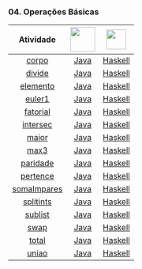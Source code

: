 ### 04. Operações Básicas

Atividade | <img src="https://images.vexels.com/media/users/3/166401/isolated/lists/b82aa7ac3f736dd78570dd3fa3fa9e24-icone-da-linguagem-de-programacao-java.png" width="50" height="50" /> | <img src="https://icons-for-free.com/iconfiles/png/128/haskell+original-1324760548756947537.png" width="40" height="40" />
:------:|:------:|:------:
[corpo](/%233/04.%20Operações%20Básicas/corpo) | [Java](/%233/04.%20Operações%20Básicas/corpo/corpo.java) | [Haskell](/%233/04.%20Operações%20Básicas/corpo/corpo.hs)
[divide](/%233/04.%20Operações%20Básicas/divide) | [Java](/%233/04.%20Operações%20Básicas/divide/divide.java) | [Haskell](/%233/04.%20Operações%20Básicas/divide/divide.hs)
[elemento](/%233/04.%20Operações%20Básicas/elemento) | [Java](/%233/04.%20Operações%20Básicas/elemento/elemento.java) | [Haskell](/%233/04.%20Operações%20Básicas/elemento/elemento.hs)
[euler1](/%233/04.%20Operações%20Básicas/euler1) | [Java](/%233/04.%20Operações%20Básicas/euler1/euler1.java) | [Haskell](/%233/04.%20Operações%20Básicas/euler1/euler1.hs)
[fatorial](/%233/04.%20Operações%20Básicas/fatorial) | [Java](/%233/04.%20Operações%20Básicas/fatorial/fatorial.java) | [Haskell](/%233/04.%20Operações%20Básicas/fatorial/fatorial.hs)
[intersec](/%233/04.%20Operações%20Básicas/intersec) | [Java](/%233/04.%20Operações%20Básicas/intersec/intersec.java) | [Haskell](/%233/04.%20Operações%20Básicas/intersec/intersec.hs)
[maior](/%233/04.%20Operações%20Básicas/maior) | [Java](/%233/04.%20Operações%20Básicas/maior/maior.java) | [Haskell](/%233/04.%20Operações%20Básicas/maior/maior.hs)
[max3](/%233/04.%20Operações%20Básicas/max3) | [Java](/%233/04.%20Operações%20Básicas/max3/max3.java) | [Haskell](/%233/04.%20Operações%20Básicas/max3/max3.hs)
[paridade](/%233/04.%20Operações%20Básicas/paridade) | [Java](/%233/04.%20Operações%20Básicas/paridade/paridade.java) | [Haskell](/%233/04.%20Operações%20Básicas/paridade/paridade.hs)
[pertence](/%233/04.%20Operações%20Básicas/pertence) | [Java](/%233/04.%20Operações%20Básicas/pertence/pertence.java) | [Haskell](/%233/04.%20Operações%20Básicas/pertence/pertence.hs)
[somaImpares](/%233/04.%20Operações%20Básicas/somaImpares) | [Java](/%233/04.%20Operações%20Básicas/somaImpares/somaImpares.java) | [Haskell](/%233/04.%20Operações%20Básicas/somaImpares/somaImpares.hs)
[splitints](/%233/04.%20Operações%20Básicas/splitints) | [Java](/%233/04.%20Operações%20Básicas/splitints/splitints.java) | [Haskell](/%233/04.%20Operações%20Básicas/splitints/splitints.hs)
[sublist](/%233/04.%20Operações%20Básicas/sublist) | [Java](/%233/04.%20Operações%20Básicas/sublist/sublist.java) | [Haskell](/%233/04.%20Operações%20Básicas/sublist/sublist.hs)
[swap](/%233/04.%20Operações%20Básicas/swap) | [Java](/%233/04.%20Operações%20Básicas/swap/swap.java) | [Haskell](/%233/04.%20Operações%20Básicas/swap/swap.hs)
[total](/%233/04.%20Operações%20Básicas/total) | [Java](/%233/04.%20Operações%20Básicas/total/total.java) | [Haskell](/%233/04.%20Operações%20Básicas/total/total.hs)
[uniao](/%233/04.%20Operações%20Básicas/uniao) | [Java](/%233/04.%20Operações%20Básicas/uniao/uniao.java) | [Haskell](/%233/04.%20Operações%20Básicas/uniao/uniao.hs)
